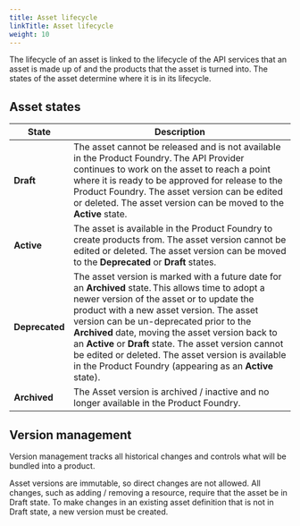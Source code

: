 ```yaml
---
title: Asset lifecycle
linkTitle: Asset lifecycle
weight: 10
---
```


The lifecycle of an asset is linked to the lifecycle of the API services that an asset is made up of and the products that the asset is turned into. The states of the asset determine where it is in its lifecycle.

## Asset states

| State          | Description                                                                |
|----------------|----------------------------------------------------------------------------|
| **Draft**      | The asset cannot be released and is not available in the Product Foundry. The API Provider continues to work on the asset to reach a point where it is ready to be approved for release to the Product Foundry. The asset version can be edited or deleted. The asset version can be moved to the **Active** state.|
| **Active**     | The asset is available in the Product Foundry to create products from. The asset version cannot be edited or deleted. The asset version can be moved to the **Deprecated** or **Draft** states.|
| **Deprecated** | The asset version is marked with a future date for an **Archived** state. This allows time to adopt a newer version of the asset or to update the product with a new asset version. The asset version can be un-deprecated prior to the **Archived** date, moving the asset version back to an **Active** or **Draft** state. The asset version cannot be edited or deleted. The asset version is available in the Product Foundry (appearing as an **Active** state).|
| **Archived**   | The Asset version is archived / inactive and no longer available in the Product Foundry.|

## Version management

Version management tracks all historical changes and controls what will be bundled into a product.

Asset versions are immutable, so direct changes are not allowed. All changes, such as adding / removing a resource, require that the asset be in Draft state. To make changes in an existing asset definition that is not in Draft state, a new version must be created.
